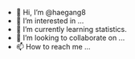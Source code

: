 - 👋 Hi, I’m @haegang8
- 👀 I’m interested in ...
- 🌱 I’m currently learning statistics.
- 💞️ I’m looking to collaborate on ...
- 📫 How to reach me ...

<!---
haegang8/haegang8 is a ✨ special ✨ repository because its `README.md` (this file) appears on your GitHub profile.
You can click the Preview link to take a look at your changes.
--->
